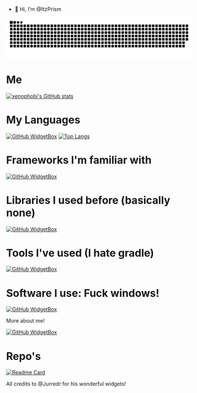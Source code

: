 - 👋 Hi, I’m @ItzPrism


<a href="https://www.youtube.com/watch?v=o-YBDTqX_ZU" target="_blank"><img src="https://github.com/DuckySoLucky/DuckySoLucky/blob/output/github-contribution-grid-snake.svg" alt="sneke"></a>
 
# Me

[![xenophobi's GitHub stats](https://github-readme-stats.vercel.app/api?username=itzprism&theme=dark)](https://github.com/anuraghazra/github-readme-stats)

# My Languages

[![GitHub WidgetBox](https://github-widgetbox.vercel.app/api/skills?languages=java,html,css,csharp,kotlin,bash,json,yaml,haskell,powershell,visualbasic,arm,groovy&includeNames=true&theme=rgb)](https://github.com/Jurredr/github-widgetbox)
[![Top Langs](https://github-readme-stats.vercel.app/api/top-langs/?username=itzprism&theme=dark)](https://github.com/anuraghazra/github-readme-stats)

# Frameworks I'm familiar with

[![GitHub WidgetBox](https://github-widgetbox.vercel.app/api/skills?frameworks=react,next,electron,svelte,angular,dotnetcore,dotnet&includeNames=true&theme=rgb)](https://github.com/Jurredr/github-widgetbox)

# Libraries I used before (basically none)

[![GitHub WidgetBox](https://github-widgetbox.vercel.app/api/skills?libraries=jquery&includeNames=true&theme=rgb)](https://github.com/Jurredr/github-widgetbox)

# Tools I've used (I hate gradle)

[![GitHub WidgetBox](https://github-widgetbox.vercel.app/api/skills?tools=git,docker,npm,yarn,webpack,firebase,mongodb,vercel,nodejs,heroku,apache,nginx,gradle&includeNames=true&theme=rgb)](https://github.com/Jurredr/github-widgetbox)

# Software I use: Fuck windows!

[![GitHub WidgetBox](https://github-widgetbox.vercel.app/api/skills?software=linux,vscode&theme=rgb)](https://github.com/Jurredr/github-widgetbox&includeNames=true)

More about me!

[![GitHub WidgetBox](https://github-widgetbox.vercel.app/api/profile?username=ItzPrism&data=followers,repositories,stars,commits&theme=rgb)](https://github.com/Jurredr/github-widgetbox)

# Repo's

[![Readme Card](https://github-readme-stats.vercel.app/api/pin/?username=Moonsense-Client&repo=.github&theme=dark)](https://github.com/anuraghazra/github-readme-stats)

All credits to @Jurredr for his wonderful widgets!
<!---
ItzPrism/ItzPrism is a ✨ special ✨ repository because its `README.md` (this file) appears on your GitHub profile.
You can click the Preview link to take a look at your changes.
--->
